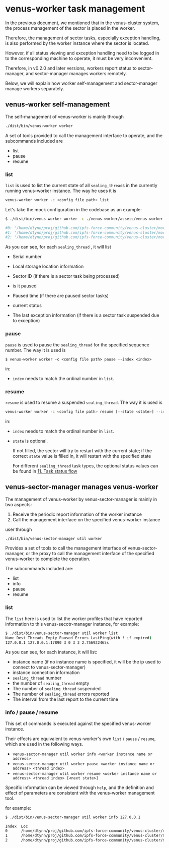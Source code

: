 # venus-worker task management

In the previous document, we mentioned that in the venus-cluster system, the process management of the sector is placed in the worker.

Therefore, the management of sector tasks, especially exception handling, is also performed by the worker instance where the sector is located.

However, if all status viewing and exception handling need to be logged in to the corresponding machine to operate, it must be very inconvenient.

Therefore, in v0.2.0 and later versions, workers report status to sector-manager, and sector-manager manages workers remotely.

Below, we will explain how worker self-management and sector-manager manage workers separately.



## venus-worker self-management

The self-management of venus-worker is mainly through

````bash
./dist/bin/venus-worker worker
````

A set of tools provided to call the management interface to operate, and the subcommands included are

- list
- pause
- resume



### list

`list` is used to list the current state of all `sealing_thread`s in the currently running venus-worker instance. The way he uses it is

````bash
venus-worker worker -c <config file path> list
````



Let's take the mock configuration in the codebase as an example:

````bash
$ ./dist/bin/venus-worker worker -c ./venus-worker/assets/venus-worker.mock.toml list

#0: "/home/dtynn/proj/github.com/ipfs-force-community/venus-cluster/mock-tmp/store1"; sector_id=Some(s-t010000-2), paused=true, paused_elapsed=Some (17s), state=C1Done, last_err=Some("permanent: No cached parameters found for stacked-proof-of-replication-merkletree-poseidon_hasher-8-0-0-sha256_hasher-032d3138d22506ec0082ed72b2dcba18df18477904e35bafee82b3793/cointmpail/var finding [f3793/cointmpail/var] -proof-parameters/v28-stacked-proof-of-replication-merkletree-poseidon_hasher-8-0-0-sha256_hasher-032d3138d22506ec0082ed72b2dcba18df18477904e35bafee82b3793b06832f.params]")
#1: "/home/dtynn/proj/github.com/ipfs-force-community/venus-cluster/mock-tmp/store2"; sector_id=Some(s-t010000-3), paused=true, paused_elapsed=Some (17s), state=C1Done, last_err=Some("permanent: No cached parameters found for stacked-proof-of-replication-merkletree-poseidon_hasher-8-0-0-sha256_hasher-032d3138d22506ec0082ed72b2dcba18df18477904e35bafee82b3793/cointmpail/var finding [f3793/cointmpail/var] -proof-parameters/v28-stacked-proof-of-replication-merkletree-poseidon_hasher-8-0-0-sha256_hasher-032d3138d22506ec0082ed72b2dcba18df18477904e35bafee82b3793b06832f.params]")
#2: "/home/dtynn/proj/github.com/ipfs-force-community/venus-cluster/mock-tmp/store3"; sector_id=Some(s-t010000-1), paused=true, paused_elapsed=Some (17s), state=C1Done, last_err=Some("permanent: No cached parameters found for stacked-proof-of-replication-merkletree-poseidon_hasher-8-0-0-sha256_hasher-032d3138d22506ec0082ed72b2dcba18df18477904e35bafee82b3793/cointmpail/var finding [f3793/cointmpail/var] -proof-parameters/v28-stacked-proof-of-replication-merkletree-poseidon_hasher-8-0-0-sha256_hasher-032d3138d22506ec0082ed72b2dcba18df18477904e35bafee82b3793b06832f.params]")
````

As you can see, for each `sealing_thread` , it will list

- Serial number

- Local storage location information
- Sector ID (if there is a sector task being processed)
- is it paused
- Paused time (if there are paused sector tasks)
- current status
- The last exception information (if there is a sector task suspended due to exception)



### pause

`pause` is used to pause the `sealing_thread` for the specified sequence number. The way it is used is

````
$ venus-worker worker -c <config file path> pause --index <index>
````

in:

- `index` needs to match the ordinal number in `list`.



### resume

`resume` is used to resume a suspended `sealing_thread`. The way it is used is

````bash
venus-worker worker -c <config file path> resume [--state <state>] --index <index>
````

in:

- `index` needs to match the ordinal number in `list`.

- `state` is optional.

  If not filled, the sector will try to restart with the current state; if the correct `state` value is filled in, it will restart with the specified state

  For different `sealing_thread` task types, the optional status values ​​can be found in [11. Task status flow](./11.Taskstatusflow.md)



## venus-sector-manager manages venus-worker

The management of venus-worker by venus-sector-manager is mainly in two aspects:

1. Receive the periodic report information of the worker instance
2. Call the management interface on the specified venus-worker instance

user through

````bash
./dist/bin/venus-sector-manager util worker
````

Provides a set of tools to call the management interface of venus-sector-manager, or the proxy to call the management interface of the specified venus-worker to complete the operation.

The subcommands included are:

- list
- info
- pause
- resume



### list

The `list` here is used to list the worker profiles that have reported information to this venus-secotr-manager instance, for example:

````bash
$ ./dist/bin/venus-sector-manager util worker list
Name Dest Threads Empty Paused Errors LastPing(with ! if expired)
127.0.0.1 127.0.0.1:17890 3 0 3 3 2.756922465s
````

As you can see, for each instance, it will list:

- instance name (if no instance name is specified, it will be the ip used to connect to venus-sector-manager)
- instance connection information
- `sealing_thread` number
- the number of `sealing_thread` empty
- The number of `sealing_thread` suspended
- The number of `sealing_thread` errors reported
- The interval from the last report to the current time



### info / pause / resume

This set of commands is executed against the specified venus-worker instance.

Their effects are equivalent to venus-worker's own `list` / `pause` / `resume`, which are used in the following ways.

- `venus-sector-manager util worker info <worker instance name or address>`
- `venus-sector-manager util worker pause <worker instance name or address> <thread index>`
- `venus-sector-manager util worker resume <worker instance name or address> <thread index> [<next state>]`

Specific information can be viewed through `help`, and the definition and effect of parameters are consistent with the venus-worker management tool.

for example:

```bash
$ ./dist/bin/venus-sector-manager util worker info 127.0.0.1

Index  Loc                                                                             SectorID     Paused  PausedElapsed  State   LastErr
0      /home/dtynn/proj/github.com/ipfs-force-community/venus-cluster/mock-tmp/store1  s-t010000-2  true    13m42s         C1Done  permanent: No cached parameters found for stacked-proof-of-replication-merkletree-poseidon_hasher-8-0-0-sha256_hasher-032d3138d22506ec0082ed72b2dcba18df18477904e35bafee82b3793b06832f [failure finding /var/tmp/filecoin-proof-parameters/v28-stacked-proof-of-replication-merkletree-poseidon_hasher-8-0-0-sha256_hasher-032d3138d22506ec0082ed72b2dcba18df18477904e35bafee82b3793b06832f.params]
1      /home/dtynn/proj/github.com/ipfs-force-community/venus-cluster/mock-tmp/store2  s-t010000-3  true    13m42s         C1Done  permanent: No cached parameters found for stacked-proof-of-replication-merkletree-poseidon_hasher-8-0-0-sha256_hasher-032d3138d22506ec0082ed72b2dcba18df18477904e35bafee82b3793b06832f [failure finding /var/tmp/filecoin-proof-parameters/v28-stacked-proof-of-replication-merkletree-poseidon_hasher-8-0-0-sha256_hasher-032d3138d22506ec0082ed72b2dcba18df18477904e35bafee82b3793b06832f.params]
2      /home/dtynn/proj/github.com/ipfs-force-community/venus-cluster/mock-tmp/store3  s-t010000-1  true    13m42s         C1Done  permanent: No cached parameters found for stacked-proof-of-replication-merkletree-poseidon_hasher-8-0-0-sha256_hasher-032d3138d22506ec0082ed72b2dcba18df18477904e35bafee82b3793b06832f [failure finding /var/tmp/filecoin-proof-parameters/v28-stacked-proof-of-replication-merkletree-poseidon_hasher-8-0-0-sha256_hasher-032d3138d22506ec0082ed72b2dcba18df18477904e35bafee82b3793b06832f.params]
```